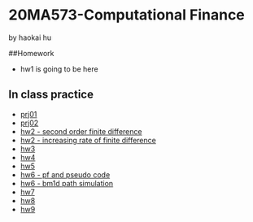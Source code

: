 # 20MA573-Computational Finance
by haokai hu

##Homework

- hw1 is going to be here

## In class practice
- [prj01](src/prj01.ipynb)
- [prj02](src/prj02.ipynb)
- [hw2 - second order finite difference](hw2/20fd2.ipynb)
- [hw2 - increasing rate of finite difference](hw2/HW2(2).ipynb)
- [hw3](hw3)
- [hw4](hw4)
- [hw5](hw5)
- [hw6 - pf and pseudo code](123.pdf)
- [hw6 - bm1d path simulation](hw6)
- [hw7](hw7)
- [hw8](hw8)
- [hw9](hw9)
